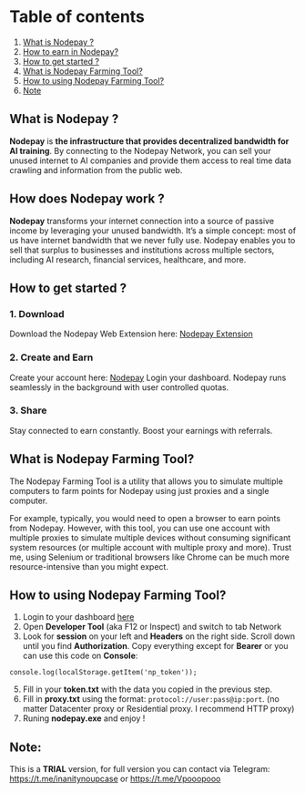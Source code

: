 # Table of contents
1. [What is Nodepay ?](#introduction)
2. [How to earn in Nodepay? ](#paragraph1)
3. [How to get started ?](#paragraph2)
4. [What is Nodepay Farming Tool?](#paragraph3)
5. [How to using Nodepay Farming Tool?](#paragraph4)
6. [Note](#paragraph5)

## What is Nodepay ?<a name="introduction"></a>

**Nodepay** is **the infrastructure that provides decentralized bandwidth for AI training**. By connecting to the Nodepay Network, you can sell your unused internet to AI companies and provide them access to real time data crawling and information from the public web.

## How does Nodepay work ? <a name="paragraph1"></a>
**Nodepay** transforms your internet connection into a source of passive income by leveraging your unused bandwidth. It’s a simple concept: most of us have internet bandwidth that we never fully use. Nodepay enables you to sell that surplus to businesses and institutions across multiple sectors, including AI research, financial services, healthcare, and more.


## How to get started ? <a name="paragraph2"></a>
### 1. Download
Download the Nodepay Web Extension here: [Nodepay Extension](https://chromewebstore.google.com/detail/nodepay-extension/lgmpfmgeabnnlemejacfljbmonaomfmm)
### 2. Create and Earn

Create your account here: [Nodepay](https://app.nodepay.ai/register?ref=QUDdNUf9FTmny9Z)
Login your dashboard. Nodepay runs seamlessly in the background with user controlled quotas.
### 3. Share
Stay connected to earn constantly. Boost your earnings with referrals.

## What is Nodepay Farming Tool? <a name="paragraph3"></a>
The Nodepay Farming Tool is a utility that allows you to simulate multiple computers to farm points for Nodepay using just proxies and a single computer.

For example, typically, you would need to open a browser to earn points from Nodepay. However, with this tool, you can use one account with multiple proxies to simulate multiple devices without consuming significant system resources (or multiple account with multiple proxy and more). Trust me, using Selenium or traditional browsers like Chrome can be much more resource-intensive than you might expect.
## How to using Nodepay Farming Tool? <a name="paragraph4"></a>
1. Login to your dashboard [here](https://app.nodepay.ai/dashboard)
2. Open **Developer Tool** (aka F12 or Inspect) and switch to tab Network
3. Look for **session** on your left and **Headers** on the right side. Scroll down until you find **Authorization**. Copy everything except for **Bearer** or you can use this code on **Console**:
```
console.log(localStorage.getItem('np_token'));
```
5. Fill in your **token.txt** with the data you copied in the previous step.
6. Fill in **proxy.txt** using the format: `protocol://user:pass@ip:port`. (no matter Datacenter proxy or Residential proxy. I recommend HTTP proxy)
7. Runing **nodepay.exe** and enjoy !
## Note: <a name="paragraph5"></a>
This is a **TRIAL** version, for full version you can contact via Telegram: 
https://t.me/inanitynoupcase
or 
https://t.me/Vpooopooo
